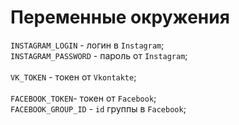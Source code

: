# Переменные окружения 

```INSTAGRAM_LOGIN``` - логин в ```Instagram```;<br>
```INSTAGRAM_PASSWORD``` - пароль от ```Instagram```;<br>
<br>
```VK_TOKEN``` - токен от  ```Vkontakte```;<br>
<br>
```FACEBOOK_TOKEN```- токен от ```Facebook```;<br>
```FACEBOOK_GROUP_ID``` - ```id``` группы в  ```Facebook```;
